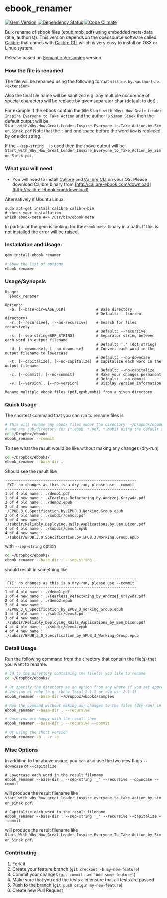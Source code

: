 ebook_renamer
=============

[![Gem Version](https://badge.fury.io/rb/ebook_renamer.svg)][gem]
[![Dependency Status](https://gemnasium.com/agilecreativity/ebook_renamer.png)][gemnasium]
[![Code Climate](https://codeclimate.com/github/agilecreativity/ebook_renamer.png)][codeclimate]

[gem]: http://badge.fury.io/rb/ebook_renamer
[gemnasium]: https://gemnasium.com/agilecreativity/ebook_renamer
[codeclimate]: https://codeclimate.com/github/agilecreativity/ebook_renamer

Bulk rename of ebook files (epub,mobi,pdf) using embedded meta-data (title, author(s)).
This version depends on the opensource software called [Calibre][] that comes
with [Calibre CLI][] which is very easy to install on OSX or Linux system.

Release based on [Semantic Versioning][] version.

### How the file is renamed

The file will be renamed using the following format `<title>.by.<author(s)>`.`<extension>`

Also the final file name will be sanitized e.g. any multiple occurence of special characters will be
replace by given separator char (default to dot) .

For example if the ebook contain the title `Start with Why: How Grate Leader Inspire Everyone to Take Action`
and the author is `Simon Sinek` then the default output will be
`Start.with.Why.How.Great.Leader.Inspire.Everyone.to.Take.Action.by.Simon.Sinek.pdf`
Note that the `:` and one space before the word `How` is replaced by one dot string.

If the `--sep-string _` is used then the above output will be
`Start_with_Why_How_Great_Leader_Inspire_Everyone_to_Take_Action_by_Simon_Sinek.pdf`.

### What you will need

- You will need to install [Calibre][] and
  [Calibre CLI][] on your OS. Please download Calibre binary from [http://calibre-ebook.com/download](http://calibre-ebook.com/download)

Alternatively if Ubuntu Linux:

```shell
sudo apt-get install calibre calibre-bin
# check your installation
which ebook-meta #=> /usr/bin/ebook-meta
```

In particular the gem is looking for the `ebook-meta` binary in a path.
If this is not installed the error will be raised.

### Installation and Usage:

```sh
gem install ebook_renamer

# Show the list of options
ebook_renamer
```

### Usage/Synopsis

```
Usage:
  ebook_renamer

Options:
  -b, [--base-dir=BASE_DIR]              # Base directory
                                         # Default: . (current directory)
  -r, [--recursive], [--no-recursive]    # Search for files recursively
                                         # Default: --recursive
  -s, [--sep-string=SEP_STRING]          # Separator string between each word in output filename
                                         # Default: '.' (dot string)
  -d, [--downcase], [--no-downcase]      # Convert each word in the output filename to lowercase
                                         # Default: --no-downcase
  -t, [--capitalize], [--no-capitalize]  # Capitalize each word in the output filename
                                         # Default: --no-capitalize
  -c, [--commit], [--no-commit]          # Make your changes permanent
                                         # Default: --no-commit
  -v, [--version], [--no-version]        # Display version information

Rename multiple ebook files (pdf,epub,mobi) from a given directory
```

### Quick Usage

The shortest command that you can run to rename files is

```sh
# This will rename any ebook files under the directory `~/Dropbox/ebooks`
# and any sub-directory for (*.epub, *.pdf, *.mobi) using the default settings
cd ~/Dropbox/ebooks
ebook_renamer --commit
```

To see what the result would be like without making any changes (dry-run)

```sh
cd ~/Dropbox/ebooks/
ebook_renamer --base-dir .
```

Should see the result like

```
-----------------------------------------------------------
 FYI: no changes as this is a dry-run, please use --commit
-----------------------------------------------------------
1 of 4 old name : ./demo1.pdf
1 of 4 new name : ./Fearless.Refactoring.by.Andrzej.Krzywda.pdf
2 of 4 old name : ./demo2.epub
2 of 4 new name : ./EPUB.3.0.Specification.by.EPUB.3.Working.Group.epub
3 of 4 old name : ./subdir/demo3.pdf
3 of 4 new name : ./subdir/Reliably.Deploying.Rails.Applications.by.Ben.Dixon.pdf
4 of 4 old name : ./subdir/demo4.epub
4 of 4 new name : ./subdir/EPUB.3.0.Specification.by.EPUB.3.Working.Group.epub
```

with `--sep-string` option

```sh
cd ~/Dropbox/ebooks/
ebook_renamer --base-dir . --sep-string _
```

should result in something like

```
-----------------------------------------------------------
 FYI: no changes as this is a dry-run, please use --commit
-----------------------------------------------------------
1 of 4 old name : ./demo1.pdf
1 of 4 new name : ./Fearless_Refactoring_by_Andrzej_Krzywda.pdf
2 of 4 old name : ./demo2.epub
2 of 4 new name : ./EPUB_3_0_Specification_by_EPUB_3_Working_Group.epub
3 of 4 old name : ./subdir/demo3.pdf
3 of 4 new name : ./subdir/Reliably_Deploying_Rails_Applications_by_Ben_Dixon.pdf
4 of 4 old name : ./subdir/demo4.epub
4 of 4 new name : ./subdir/EPUB_3_0_Specification_by_EPUB_3_Working_Group.epub
```

### Detail Usage

Run the following command from the directory that contain the file(s) that
you want to rename.

```sh
# Cd to the directory containing the file(s) you like to rename
cd ~/Dropbox/ebooks/

# Or specify the directory as an option from any where if you set appropriate
# version of ruby (e.g. rbenv local 2.1.1 or rvm use 2.1.1)
ebook_renamer --base-dir ~/Dropbox/ebooks/samples

# Run the command without making any changes to the files (dry-run) in the current directory
ebook_renamer --base-dir . --recursive

# Once you are happy with the result then
ebook_renamer --base-dir . --recursive --commit

# Or using the short version
ebook_renamer -b . -r -c
```

### Misc Options

In addition to the above usage, you can also use the two new flags `--downcase` or
`--capitalize`

```shell
# Lowercase each word in the result filename
ebook_renamer --base-dir . --sep-string '_' --recursive --downcase --commit
```

will produce the result filename like `start_with_why_how_great_leader_inspire_everyone_to_take_action_by_simon_sinek.pdf`.

```shell
# Capitalize each word in the result filename
ebook_renamer --base-dir . --sep-string '_' --recursive --capitalize --commit
```

will produce the result filename like `Start_With_Why_How_Great_Leader_Inspire_Everyone_To_Take_Action_by_Simon_Sinek.pdf`.

### Contributing

1. Fork it
2. Create your feature branch (`git checkout -b my-new-feature`)
3. Commit your changes (`git commit -am 'Add some feature'`)
4. Make sure that you add the tests and ensure that all tests are passed
5. Push to the branch (`git push origin my-new-feature`)
6. Create new Pull Request

[Calibre]: http://www.calibre-ebook.com/
[Calibre CLI]: http://manual.calibre-ebook.com/cli/cli-index.html
[Semantic Versioning]: http://semver.org
